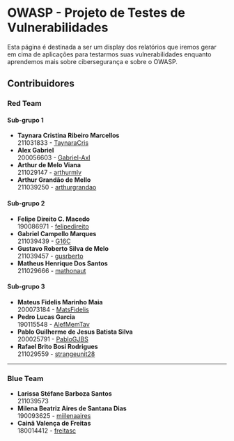 # OWASP - Projeto de Testes de Vulnerabilidades

Esta página é destinada a ser um display dos relatórios que iremos gerar em cima de aplicações para testarmos suas vulnerabilidades enquanto aprendemos mais sobre cibersegurança e sobre o OWASP.

## Contribuidores

### Red Team

#### Sub-grupo 1

- **Taynara Cristina Ribeiro Marcellos**  
  211031833 - [TaynaraCris](https://github.com/TaynaraCris)
- **Alex Gabriel**  
  200056603 - [Gabriel-Axl](https://github.com/Gabriel-Axl)
- **Arthur de Melo Viana**  
  211029147 - [arthurmlv](https://github.com/arthurmlv)
- **Arthur Grandão de Mello**  
  211039250 - [arthurgrandao](https://github.com/arthurgrandao)

#### Sub-grupo 2

- **Felipe Direito C. Macedo**  
  190086971 - [felipedireito](https://github.com/felipedireito)
- **Gabriel Campello Marques**  
  211039439 - [G16C](https://github.com/G16C)
- **Gustavo Roberto Silva de Melo**  
  211039457 - [gusrberto](https://github.com/gusrberto)
- **Matheus Henrique Dos Santos**  
  211029666 - [mathonaut](https://github.com/mathonaut)

#### Sub-grupo 3

- **Mateus Fidelis Marinho Maia**  
  200073184 - [MatsFidelis](https://github.com/MatsFidelis)
- **Pedro Lucas Garcia**  
  190115548 - [AlefMemTav](https://github.com/AlefMemTav)
- **Pablo Guilherme de Jesus Batista Silva**  
  200025791 - [PabloGJBS](https://github.com/PabloGJBS)
- **Rafael Brito Bosi Rodrigues**  
  211029559 - [strangeunit28](https://github.com/strangeunit28)

---

### Blue Team

- **Larissa Stéfane Barboza Santos**  
  211039573
- **Milena Beatriz Aires de Santana Dias**  
  190093625 - [miilenaaires](https://github.com/miilenaaires)
- **Cainã Valença de Freitas**  
  180014412 - [freitasc](https://github.com/freitasc)
